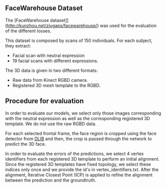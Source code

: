 ## FaceWarehouse Dataset

The [FaceWarehouse dataset]](http://kunzhou.net/zjugaps/facewarehouse/) was used for the evaluation of the different losses.

This dataset is composed by scans of 150 individuals. For each subject, they extract:
- Facial scan with neutral expression
- 19 facial scans with different expressions.

The 3D data is given in two different formats:
- Raw data from Kinect RGBD camera.
- Registered 3D mesh template to the RGBD.

## Procedure for evaluation

In order to evaluate our models, we select only those images corresponding with the neutral expression as well as the corresponding registered 3D template. We do not use the raw RGBD data.

For each selected frontal frame, the face region is cropped using the face detector from [DLIB](http://dlib.net/) and then, the crop is passed through the network to predict the 3D face.

In order to evaluate the errors of the predictions, we select 4 vertex identifiers from each registered 3D template to perform an initial alignment. Since the registered 3D templates have fixed topology, we select these indices only once and we provide the id's in vertex_identifiers.txt. After the alignment, Iterative Closest Point (ICP) is applied to refine the alignment between the prediction and the groundtruth.